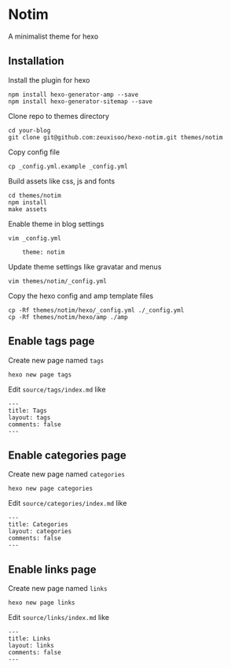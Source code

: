 # Notim

A minimalist theme for hexo

## Installation

Install the plugin for hexo

    npm install hexo-generator-amp --save
    npm install hexo-generator-sitemap --save

Clone repo to themes directory

    cd your-blog
    git clone git@github.com:zeuxisoo/hexo-notim.git themes/notim

Copy config file

    cp _config.yml.example _config.yml

Build assets like css, js and fonts

    cd themes/notim
    npm install
    make assets

Enable theme in blog settings

    vim _config.yml

        theme: notim

Update theme settings like gravatar and menus

    vim themes/notim/_config.yml

Copy the hexo config and amp template files

    cp -Rf themes/notim/hexo/_config.yml ./_config.yml
    cp -Rf themes/notim/hexo/amp ./amp

## Enable tags page

Create new page named `tags`

    hexo new page tags

Edit `source/tags/index.md` like

    ---
    title: Tags
    layout: tags
    comments: false
    ---

## Enable categories page

Create new page named `categories`

    hexo new page categories

Edit `source/categories/index.md` like

    ---
    title: Categories
    layout: categories
    comments: false
    ---

## Enable links page

Create new page named `links`

    hexo new page links

Edit `source/links/index.md` like

    ---
    title: Links
    layout: links
    comments: false
    ---
